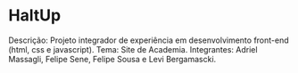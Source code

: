 # HaltUp

Descrição: Projeto integrador de experiência em desenvolvimento front-end (html, css e javascript).
Tema: Site de Academia.
Integrantes: Adriel Massagli, Felipe Sene, Felipe Sousa e Levi Bergamascki.
